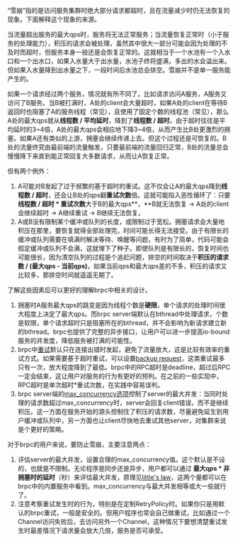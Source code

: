 “雪崩”指的是访问服务集群时绝大部分请求都超时，且在流量减少时仍无法恢复的现象。下面解释这个现象的来源。

当流量超出服务的最大qps时，服务将无法正常服务；当流量恢复正常时（小于服务的处理能力），积压的请求会被处理，虽然其中很大一部分可能会因为处理的不及时而超时，但服务本身一般还是会恢复正常的。这就相当于一个水池有一个入水口和一个出水口，如果入水量大于出水量，水池子终将盛满，多出的水会溢出来。但如果入水量降到出水量之下，一段时间后水池总会排空。雪崩并不是单一服务能产生的。

如果一个请求经过两个服务，情况就有所不同了。比如请求访问A服务，A服务又访问了B服务。当B被打满时，A处的client会大量超时，如果A处的client在等待B返回时也阻塞了A的服务线程（常见），且使用了固定个数的线程池（常见），那么A处的最大qps就从**线程数 / 平均延时**，降到了**线程数 / 超时**。由于超时往往是平均延时的3~4倍，A处的最大qps会相应地下降3~4倍，从而产生比B处更激烈的拥塞。如果A还有类似的上游，拥塞会继续传递上去。但这个过程还是可恢复的。B处的流量终究由最前端的流量触发，只要最前端的流量回归正常，B处的流量总会慢慢降下来直到能正常回复大多数请求，从而让A恢复正常。

但有两个例外：

1. A可能对B发起了过于频繁的基于超时的重试。这不仅会让A的最大qps降到**线程数 / 超时**，还会让B处的qps翻**重试次数**倍。这就可能陷入恶性循环了：只要**线程数 / 超时 \* 重试次数**大于B的最大qps**，**B就无法恢复 -> A处的client会继续超时 -> A继续重试 -> B继续无法恢复。
2. A或B没有限制某个缓冲或队列的长度，或限制过于宽松。拥塞请求会大量地积压在那里，要恢复就得全部处理完，时间可能长得无法接受。由于有限长的缓冲或队列需要在填满时解决等待、唤醒等问题，有时为了简单，代码可能会假定缓冲或队列不会满，这就埋下了种子。即使队列是有限长的，恢复时间也可能很长，因为清空队列的过程是个追赶问题，排空的时间取决于**积压的请求数 / (最大qps - 当前qps)**，如果当前qps和最大qps差的不多，积压的请求又比较多，那排空时间就遥遥无期了。

了解这些因素后可以更好的理解brpc中相关的设计。

1. 拥塞时A服务最大qps的跳变是因为线程个数是**硬限**，单个请求的处理时间很大程度上决定了最大qps。而brpc server端默认在bthread中处理请求，个数是软限，单个请求超时只是阻塞所在的bthread，并不会影响为新请求建立新的bthread。brpc也提供了完整的异步接口，让用户可以进一步提高io-bound服务的并发度，降低服务被打满的可能性。
2. brpc中[重试](client.md#重试)默认只在连接出错时发起，避免了流量放大，这是比较有效率的重试方式。如果需要基于超时重试，可以设置[backup request](client.md#backuprequest)，这类重试最多只有一次，放大程度降到了最低。brpc中的RPC超时是deadline，超过后RPC一定会结束，这让用户对服务的行为有更好的预判。在之前的一些实现中，RPC超时是单次超时*重试次数，在实践中容易误判。
3. brpc server端的[max_concurrency选项](server.md#id-创建和设置Server-限制最大并发)控制了server的最大并发：当同时处理的请求数超过max_concurrency时，server会回复client错误，而不是继续积压。这一方面在服务开始的源头控制住了积压的请求数，尽量避免延生到用户缓冲或队列中，另一方面也让client尽快地去重试其他server，对集群来说是个更好的策略。

对于brpc的用户来说，要防止雪崩，主要注意两点：

1. 评估server的最大并发，设置合理的max_concurrency值。这个默认是不设的，也就是不限制。无论程序是同步还是异步，用户都可以通过 **最大qps \* 非拥塞时的延时**（秒）来评估最大并发，原理见[little's law](https://en.wikipedia.org/wiki/Little)，这两个量都可以在brpc中的内置服务中看到。max_concurrency与最大并发相等或大一些就行了。
2. 注意考察重试发生时的行为，特别是在定制RetryPolicy时。如果你只是用默认的brpc重试，一般是安全的。但用户程序也常会自己做重试，比如通过一个Channel访问失败后，去访问另外一个Channel，这种情况下要想清楚重试发生时最差情况下请求量会放大几倍，服务是否可承受。
